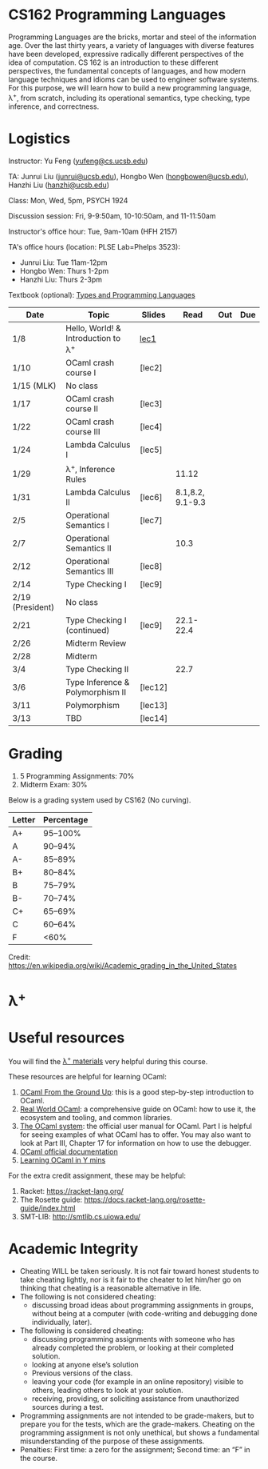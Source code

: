 # CS162 Programming Languages

Programming Languages are the bricks, mortar and steel of the information age. Over the last thirty years, a variety of languages with diverse features have been developed, expressive radically different perspectives of the idea of computation. CS 162 is an introduction to these different perspectives, the fundamental concepts of languages, and how modern language techniques and idioms can be used to engineer software systems. For this purpose, we will learn how to build a new programming language, λ<sup>+</sup>, from scratch, including its operational semantics, type checking, type inference, and correctness.

# Logistics
Instructor: Yu Feng (yufeng@cs.ucsb.edu)

TA: Junrui Liu (junrui@ucsb.edu), Hongbo Wen (hongbowen@ucsb.edu), Hanzhi Liu (hanzhi@ucsb.edu)

Class: Mon, Wed, 5pm, PSYCH 1924 

Discussion session: Fri, 9-9:50am, 10-10:50am, and 11-11:50am

Instructor's office hour: Tue, 9am-10am (HFH 2157)

TA's office hours (location: PLSE Lab=Phelps 3523):
- Junrui Liu: Tue 11am-12pm
- Hongbo Wen: Thurs 1-2pm
- Hanzhi Liu: Thurs 2-3pm

Textbook (optional): [Types and Programming Languages](https://www.amazon.com/Types-Programming-Languages-MIT-Press/dp/0262162091)

| Date             | Topic                                         | Slides                        | Read             | Out | Due |
| ---------------- | --------------------------------------------- | ----------------------------- | ---------------- | --- | --- |
| 1/8              | Hello, World! & Introduction to λ<sup>+</sup> | [lec1](lectures/lecture1.pdf) |                  |     |     |
| 1/10             | OCaml crash course I                          | [lec2]                        |                  |     |     |
| 1/15 (MLK)       | No class                                      |                               |                  |     |     |
| 1/17             | OCaml crash course II                         | [lec3]                        |                  |     |     |
| 1/22             | OCaml crash course III                        | [lec4]                        |                  |     |     |
| 1/24             | Lambda Calculus I                             | [lec5]                        |                  |     |     |
| 1/29             | λ<sup>+</sup>, Inference Rules                |                               | 11.12            |     |     |
| 1/31             | Lambda Calculus II                            | [lec6]                        | 8.1,8.2, 9.1-9.3 |     |     |
| 2/5              | Operational Semantics I                       | [lec7]                        |                  |     |     |
| 2/7              | Operational Semantics II                      |                               | 10.3             |     |     |
| 2/12             | Operational Semantics III                     | [lec8]                        |                  |     |     |
| 2/14             | Type Checking I                               | [lec9]                        |                  |     |     |
| 2/19 (President) | No class                                      |                               |                  |     |     |
| 2/21             | Type Checking I (continued)                   | [lec9]                        | 22.1-22.4        |     |     |
| 2/26             | Midterm Review                                |                               |                  |     |     |
| 2/28             | Midterm                                       |                               |                  |     |     |  |
| 3/4              | Type Checking II                              |                               | 22.7             |     |
| 3/6              | Type Inference & Polymorphism II              | [lec12]                       |                  |     |     |
| 3/11             | Polymorphism                                  | [lec13]                       |                  |     |     |
| 3/13             | TBD                                           | [lec14]                       |                  |     |     |
# Grading

1. 5 Programming Assignments: 70%
2. Midterm Exam: 30%

Below is a grading system used by CS162 (No curving).

| Letter | Percentage |
| ------ | ---------- |
| A+     | 95–100%    |
| A      | 90–94%     |
| A-     | 85–89%     |
| B+     | 80–84%     |
| B      | 75–79%     |
| B-     | 70–74%     |
| C+     | 65–69%     |
| C      | 60–64%     |
| F      | <60%       |

Credit: https://en.wikipedia.org/wiki/Academic_grading_in_the_United_States

# λ<sup>+</sup>


# Useful resources

You will find the [λ<sup>+</sup> materials](lambda-plus.md) very helpful during
this course.

These resources are helpful for learning OCaml:

1. [OCaml From the Ground Up](https://ocamlbook.org/): this is a good
   step-by-step introduction to OCaml.
2. [Real World OCaml](https://dev.realworldocaml.org/guided-tour.html): a
   comprehensive guide on OCaml: how to use it, the ecosystem and tooling, and
   common libraries.
3. [The OCaml system](https://ocaml.org/releases/4.11/htmlman/index.html): the
   official user manual for OCaml. Part I is helpful for seeing examples of what
   OCaml has to offer. You may also want to look at Part III, Chapter 17 for
   information on how to use the debugger.
4. [OCaml official documentation](https://ocaml.org/learn/)
5. [Learning OCaml in Y mins](https://learnxinyminutes.com/docs/ocaml/)

For the extra credit assignment, these may be helpful:
1. Racket: https://racket-lang.org/
2. The Rosette guide: https://docs.racket-lang.org/rosette-guide/index.html
3. SMT-LIB: http://smtlib.cs.uiowa.edu/

# Academic Integrity
- Cheating WILL be taken seriously. It is not fair toward honest students to take cheating lightly, nor is it fair to the cheater to let him/her go on thinking that cheating is a reasonable alternative in life.
- The following is not considered cheating:
   - discussing broad ideas about programming assignments in groups, without being at a computer (with code-writing and debugging done individually, later).
- The following is considered cheating:
   - discussing programming assignments with someone who has already completed the problem, or looking at their completed solution.
   - looking at anyone else’s solution
   - Previous versions of the class.
   - leaving your code (for example in an online repository) visible to others, leading others to look at your solution.
   - receiving, providing, or soliciting assistance from unauthorized sources during a test.
- Programming assignments are not intended to be grade-makers, but to prepare you for the tests, which are the grade-makers. Cheating on the programming assignment is not only unethical, but shows a fundamental misunderstanding of the purpose of these assignments.
- Penalties: First time: a zero for the assignment; Second time: an “F” in the course.

